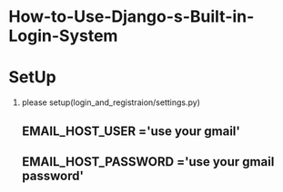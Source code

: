 # How-to-Use-Django-s-Built-in-Login-System

# SetUp
1) please setup(login_and_registraion/settings.py) 
      ## EMAIL_HOST_USER ='use your gmail'
      ## EMAIL_HOST_PASSWORD ='use your gmail password'
